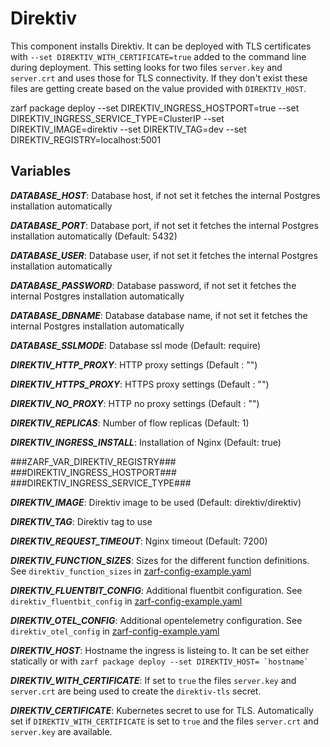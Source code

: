 # Direktiv

This component installs Direktiv. It can be deployed with TLS certificates with `--set DIREKTIV_WITH_CERTIFICATE=true` added to the command line during deployment. This setting looks for two files `server.key` and `server.crt` and uses those for TLS connectivity. If they don't exist these files are getting create based on the value provided with `DIREKTIV_HOST`.

zarf package deploy --set DIREKTIV_INGRESS_HOSTPORT=true --set DIREKTIV_INGRESS_SERVICE_TYPE=ClusterIP --set DIREKTIV_IMAGE=direktiv --set DIREKTIV_TAG=dev  --set DIREKTIV_REGISTRY=localhost:5001

## Variables

***DATABASE_HOST***: Database host, if not set it fetches the internal Postgres installation automatically 

***DATABASE_PORT***: Database port, if not set it fetches the internal Postgres installation automatically (Default: 5432)

***DATABASE_USER***: Database user, if not set it fetches the internal Postgres installation automatically 

***DATABASE_PASSWORD***: Database password, if not set it fetches the internal Postgres installation automatically 

***DATABASE_DBNAME***: Database database name, if not set it fetches the internal Postgres installation automatically 

***DATABASE_SSLMODE***: Database ssl mode (Default: require)

***DIREKTIV_HTTP_PROXY***: HTTP proxy settings (Default : "")

***DIREKTIV_HTTPS_PROXY***: HTTPS proxy settings (Default : "")

***DIREKTIV_NO_PROXY***: HTTP no proxy settings (Default : "")

***DIREKTIV_REPLICAS***: Number of flow replicas (Default: 1)

***DIREKTIV_INGRESS_INSTALL***: Installation of Nginx (Default: true)

###ZARF_VAR_DIREKTIV_REGISTRY###
###DIREKTIV_INGRESS_HOSTPORT###
###DIREKTIV_INGRESS_SERVICE_TYPE###

***DIREKTIV_IMAGE***: Direktiv image to be used (Default: direktiv/direktiv)

***DIREKTIV_TAG***: Direktiv tag to use

***DIREKTIV_REQUEST_TIMEOUT***: Nginx timeout (Default: 7200)

***DIREKTIV_FUNCTION_SIZES***: Sizes for the different function definitions. See `direktiv_function_sizes` in [zarf-config-example.yaml](zarf-config-example.yaml)

***DIREKTIV_FLUENTBIT_CONFIG***: Additional fluentbit configuration. See `direktiv_fluentbit_config` in [zarf-config-example.yaml](zarf-config-example.yaml)

***DIREKTIV_OTEL_CONFIG***: Additional opentelemetry configuration. See `direktiv_otel_config` in [zarf-config-example.yaml](zarf-config-example.yaml)

***DIREKTIV_HOST***: Hostname the ingress is listeing to. It can be set either statically or with ``zarf package deploy --set DIREKTIV_HOST= `hostname` ``

***DIREKTIV_WITH_CERTIFICATE***: If set to `true` the files `server.key` and `server.crt` are being used to create the `direktiv-tls` secret.

***DIREKTIV_CERTIFICATE***: Kubernetes secret to use for TLS. Automatically set if `DIREKTIV_WITH_CERTIFICATE` is set to `true` and the files `server.crt` and `server.key` are available.